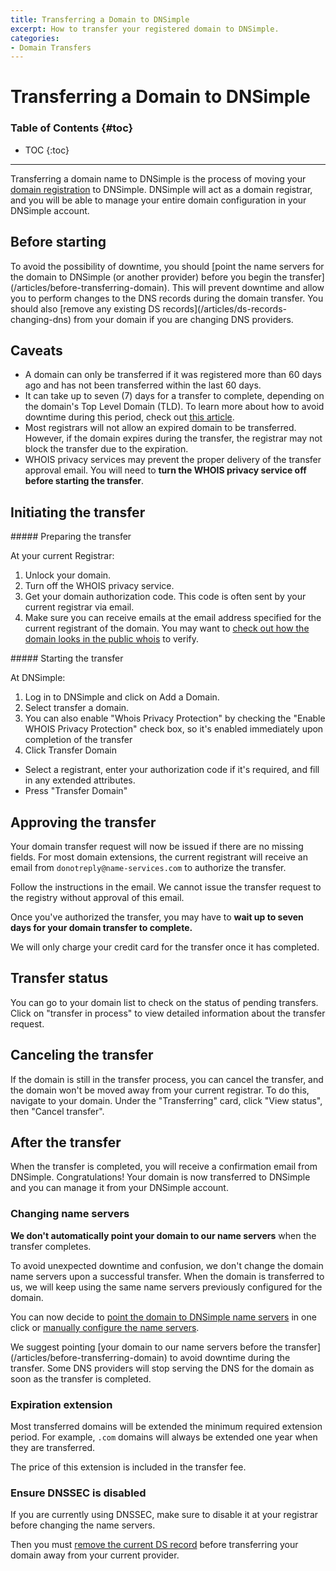 ```yaml
---
title: Transferring a Domain to DNSimple
excerpt: How to transfer your registered domain to DNSimple.
categories:
- Domain Transfers
---
```


# Transferring a Domain to DNSimple

### Table of Contents {#toc}

* TOC
{:toc}

---

Transferring a domain name to DNSimple is the process of moving your [domain registration](https://dnsimple.com/tlds) to DNSimple. DNSimple will act as a domain registrar, and you will be able to manage your entire domain configuration in your DNSimple account.

## Before starting

<warning>
To avoid the possibility of downtime, you should [point the name servers for the domain to DNSimple (or another provider) before you begin the transfer](/articles/before-transferring-domain). This will prevent downtime and allow you to perform changes to the DNS records during the domain transfer. You should also [remove any existing DS records](/articles/ds-records-changing-dns) from your domain if you are changing DNS providers.
</warning>

## Caveats

- A domain can only be transferred if it was registered more than 60 days ago and has not been transferred within the last 60 days.
- It can take up to seven (7) days for a transfer to complete, depending on the domain's Top Level Domain (TLD). To learn more about how to avoid downtime during this period, check out [this article](/articles/before-transferring-domain).
- Most registrars will not allow an expired domain to be transferred. However, if the domain expires during the transfer, the registrar may not block the transfer due to the expiration.
- WHOIS privacy services may prevent the proper delivery of the transfer approval email. You will need to **turn the WHOIS privacy service off before starting the transfer**.

## Initiating the transfer

<div class="section-steps" markdown="1">
##### Preparing the transfer

At your current Registrar:

1. Unlock your domain.
1. Turn off the WHOIS privacy service.
1. Get your domain authorization code. This code is often sent by your current registrar via email.
1. Make sure you can receive emails at the email address specified for the current registrant of the domain. You may want to [check out how the domain looks in the public whois](https://dnsimple.com/whois) to verify.
</div>

<div class="section-steps" markdown="1">
##### Starting the transfer

At DNSimple:

1. Log in to DNSimple and click on <label>Add a Domain</label>.
1. Select <label>transfer a domain</label>.
1. You can also enable "Whois Privacy Protection" by checking the "Enable WHOIS Privacy Protection" check box, so it's enabled immediately upon completion of the transfer
1. Click <label>Transfer Domain</label>
- Select a registrant, enter your authorization code if it's required, and fill in any extended attributes.
- Press "Transfer Domain"
</div>

## Approving the transfer

Your domain transfer request will now be issued if there are no missing fields. For most domain extensions, the current registrant will receive an email from `donotreply@name-services.com` to authorize the transfer.

Follow the instructions in the email. We cannot issue the transfer request to the registry without approval of this email.

Once you've authorized the transfer, you may have to **wait up to seven days for your domain transfer to complete.**

<info>
We will only charge your credit card for the transfer once it has completed.
</info>

## Transfer status

You can go to your domain list to check on the status of pending transfers. Click on "transfer in process" to view detailed information about the transfer request.

## Canceling the transfer

If the domain is still in the transfer process, you can cancel the transfer, and the domain won't be moved away from your current registrar. To do this, navigate to your domain. Under the "Transferring" card, click "View status", then "Cancel transfer".

## After the transfer

When the transfer is completed, you will receive a confirmation email from DNSimple. Congratulations! Your domain is now transferred to DNSimple and you can manage it from your DNSimple account.

### Changing name servers

**We don't automatically point your domain to our name servers** when the transfer completes.

To avoid unexpected downtime and confusion, we don't change the domain name servers upon a successful transfer. When the domain is transferred to us, we will keep using the same name servers previously configured for the domain.

You can now decide to [point the domain to DNSimple name servers](/articles/delegating-dnsimple-registered) in one click or [manually configure the name servers](/articles/setting-name-servers).

<warning>
We suggest pointing [your domain to our name servers before the transfer](/articles/before-transferring-domain) to avoid downtime during the transfer. Some DNS providers will stop serving the DNS for the domain as soon as the transfer is completed.
</warning>

### Expiration extension

Most transferred domains will be extended the minimum required extension period. For example, `.com` domains will always be extended one year when they are transferred.

The price of this extension is included in the transfer fee.

### Ensure DNSSEC is disabled

If you are currently using DNSSEC, make sure to disable it at your registrar before changing the name servers.

Then you must [remove the current DS record](/articles/ds-records-changing-dns) before transferring your domain away from your current provider.
